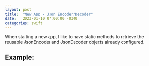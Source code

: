 ```yaml
---
layout: post
title:  "New App - Json Encoder/Decoder"
date:   2023-01-10 07:00:00 -0300
categories: swift
---
```


When starting a new app, I like to have static methods to retrieve the reusable JsonEncoder and JsonDecoder objects already configured.

## Example:

<script src="https://gist.github.com/mdb1/2f82f85add839d90dd86d56c5f6d50c7.js"></script>

<br>
